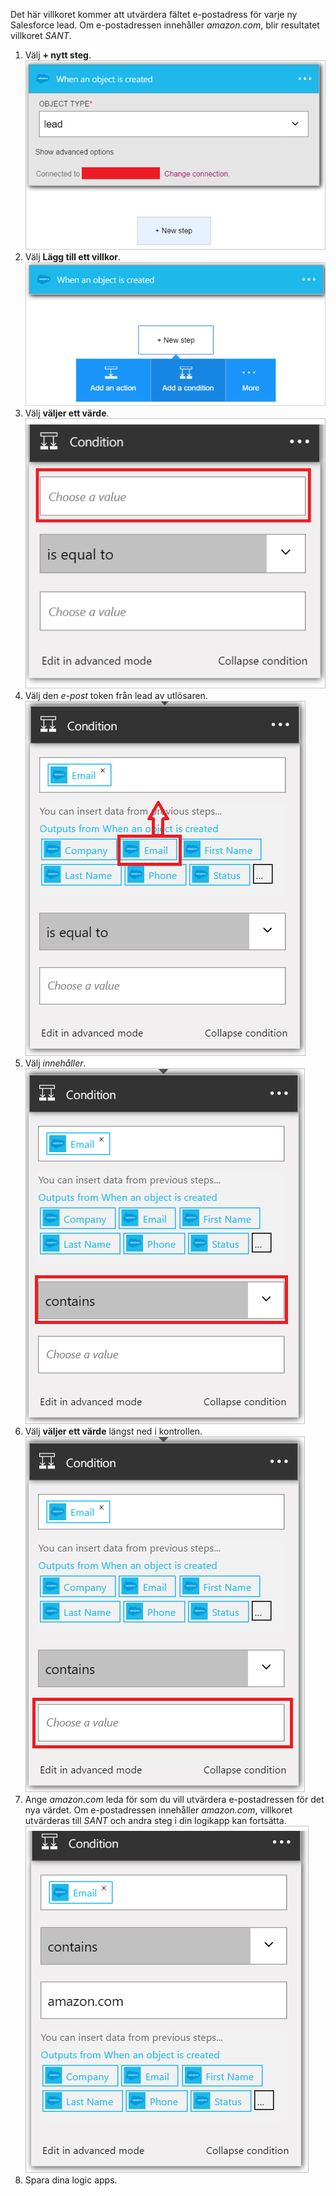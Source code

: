 Det här villkoret kommer att utvärdera fältet e-postadress för varje ny Salesforce lead. Om e-postadressen innehåller *amazon.com*, blir resultatet villkoret *SANT*.

1. Välj **+ nytt steg**.  
   ![Salesforce villkoret bild 1](./media/connectors-create-api-salesforce/condition-1.png)   
2. Välj **Lägg till ett villkor**.    
   ![Bild 2 till Salesforce villkor](./media/connectors-create-api-salesforce/condition-2.png)  
3. Välj **väljer ett värde**.    
   ![Bild 3 till Salesforce villkor](./media/connectors-create-api-salesforce/condition-3.png)  
4. Välj den *e-post* token från lead av utlösaren.    
   ![Bild 4 till Salesforce villkor](./media/connectors-create-api-salesforce/condition-4.png)  
5. Välj *innehåller*.      
   ![Bild 5 till Salesforce villkor](./media/connectors-create-api-salesforce/condition-5.png)  
6. Välj **väljer ett värde** längst ned i kontrollen.     
   ![Bild 6 till Salesforce villkor](./media/connectors-create-api-salesforce/condition-6.png)  
7. Ange *amazon.com* leda för som du vill utvärdera e-postadressen för det nya värdet. Om e-postadressen innehåller *amazon.com*, villkoret utvärderas till *SANT* och andra steg i din logikapp kan fortsätta.    
   ![Bild 7 till Salesforce villkor](./media/connectors-create-api-salesforce/condition-7.png)  
8. Spara dina logic apps.  

